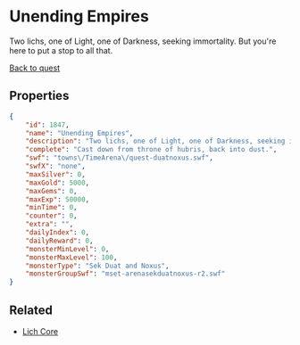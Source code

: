 # Unending Empires

Two lichs, one of Light, one of Darkness, seeking immortality. But you're here to put a stop to all that.

[Back to quest](../quests.md)

## Properties

```json
{
    "id": 1847,
    "name": "Unending Empires",
    "description": "Two lichs, one of Light, one of Darkness, seeking immortality. But you're here to put a stop to all that.",
    "complete": "Cast down from throne of hubris, back into dust.",
    "swf": "towns\/TimeArena\/quest-duatnoxus.swf",
    "swfX": "none",
    "maxSilver": 0,
    "maxGold": 5000,
    "maxGems": 0,
    "maxExp": 50000,
    "minTime": 0,
    "counter": 0,
    "extra": "",
    "dailyIndex": 0,
    "dailyReward": 0,
    "monsterMinLevel": 0,
    "monsterMaxLevel": 100,
    "monsterType": "Sek Duat and Noxus",
    "monsterGroupSwf": "mset-arenasekduatnoxus-r2.swf"
}
```

## Related

- [Lich Core](../items/20404-lich-core.md)

